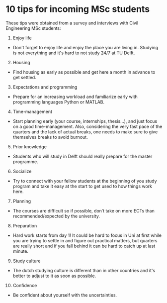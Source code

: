 # 10 tips for incoming MSc students

These tips were obtained from a survey and interviews with Civil Engineering MSc students:

1. Enjoy life

- Don't forget to enjoy life and enjoy the place you are living in. Studying is not everything and it's hard to not study 24/7 at TU Delft.

2. Housing

- Find housing as early as possible and get here a month in advance to get settled.

3. Expectations and programming

- Prepare for an increasing workload and familiarize early with programming languages Python or MATLAB.

4. Time-management

- Start planning early (your course, internships, thesis...), and just focus on a good time-management. Also, considering the very fast pace of the quarters and the lack of actual breaks, one needs to make sure to give themselves breaks to avoid burnout.

5. Prior knowledge

- Students who will study in Delft should really prepare for the master programme.

6. Socialize

- Try to connect with your fellow students at the beginning of you study program and take it easy at the start to get used to how things work here.

7. Planning

- The courses are difficult so if possible, don’t take on more ECTs than recommended/expected by the university.

8. Preparation

- Hard work starts from day 1! It could be hard to focus in Uni at first while you are trying to settle in and figure out practical matters, but quarters are really short and if you fall behind it can be hard to catch up at last minute.

9. Study culture

- The dutch studying culture is different than in other countries and it's better to adjust to it as soon as possible.

10. Confidence

- Be confident about yourself with the uncertainties.